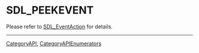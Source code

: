 # SDL_PEEKEVENT

Please refer to [SDL_EventAction](SDL_EventAction) for details.

----
[CategoryAPI](CategoryAPI), [CategoryAPIEnumerators](CategoryAPIEnumerators)


